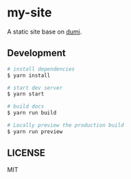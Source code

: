 # my-site

A static site base on [dumi](https://d.umijs.org).

## Development

```bash
# install dependencies
$ yarn install

# start dev server
$ yarn start

# build docs
$ yarn run build

# Locally preview the production build
$ yarn run preview
```

## LICENSE

MIT
